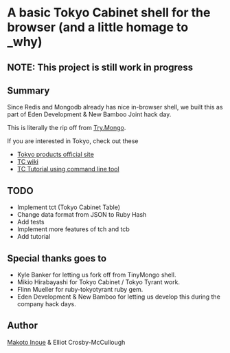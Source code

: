 # A basic Tokyo Cabinet shell for the browser (and a little homage to _why)

## NOTE: This project is still work in progress ##

## Summary ##

Since Redis and Mongodb already has nice in-browser shell, we built this as part of Eden Development & New Bamboo Joint hack day.

This is literally the rip off from [Try.Mongo](http://github.com/banker/mongulator). 

If you are interested in Tokyo, check out these

* [Tokyo products official site](http://1978th.net)
* [TC wiki](http://tokyocabinet.pbworks.com)
* [TC Tutorial using command line tool](http://github.com/makoto/tokyo_private_teacher/tree/master/one/)


## TODO

* Implement tct (Tokyo Cabinet Table)
* Change data format from JSON to Ruby Hash
* Add tests
* Implement more features of tch and tcb
* Add tutorial

## Special thanks goes to ##

* Kyle Banker for letting us fork off from TinyMongo shell.
* Mikio Hirabayashi for Tokyo Cabinet / Tokyo Tyrant work.
* Flinn Mueller for ruby-tokyotyrant ruby gem.
* Eden Development & New Bamboo for letting us develop this during the company hack days.

## Author ##

[Makoto Inoue](http://twitter.com/makoto_inoue) & Elliot Crosby-McCullough
